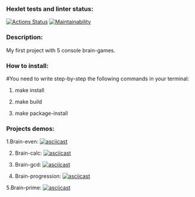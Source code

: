 ### Hexlet tests and linter status:
[![Actions 
Status](https://github.com/KsyushaKI/python-project-49/workflows/hexlet-check/badge.svg)](https://github.com/KsyushaKI/python-project-49/actions) [![Maintainability](https://api.codeclimate.com/v1/badges/3332eade8e3c2c30fa8b/maintainability)](https://codeclimate.com/github/KsyushaKI/python-project-49/maintainability)


### Description:

My first project with 5 console brain-games.

### How to install:

#You need to write step-by-step the following commands in your terminal:
1. make install 

2. make build

3. make package-install 


### Projects demos:

1.Brain-even:
[![asciicast](https://asciinema.org/a/549876.svg)](https://asciinema.org/a/549876)

2. Brain-calc:
[![asciicast](https://asciinema.org/a/549877.svg)](https://asciinema.org/a/549877)

3. Brain-gcd:
[![asciicast](https://asciinema.org/a/549878.svg)](https://asciinema.org/a/549878)

4. Brain-progression:
[![asciicast](https://asciinema.org/a/549682.svg)](https://asciinema.org/a/549682)

5.Brain-prime:
[![asciicast](https://asciinema.org/a/549705.svg)](https://asciinema.org/a/549705)
